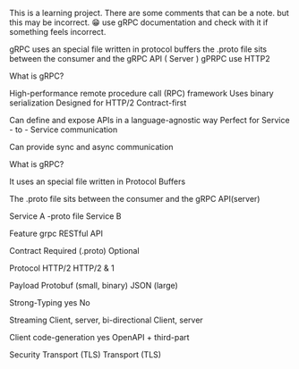 ﻿This is a learning project.
There are some comments that can be a note. but this may be incorrect. 😁 
use gRPC documentation and check with it if something feels incorrect.

gRPC uses an special file written in protocol buffers
the .proto file sits between the consumer and the gRPC API ( Server )
gPRPC use HTTP2

What is gRPC?

 High-performance remote procedure call (RPC) framework
 Uses binary serialization
 Designed for HTTP/2
 Contract-first

 Can define and expose APIs in a language-agnostic way
 Perfect for Service - to - Service communication

 Can provide sync and async communication


What is gRPC?

 It uses an special file written in Protocol Buffers

 The .proto file sits between the consumer and the gRPC API(server)

Service A -proto file Service B


Feature						grpc								RESTful API
		
Contract					Required (.proto)					Optional
		
Protocol					HTTP/2								HTTP/2 & 1
		
Payload						Protobuf (small, binary)			JSON (large)
		
Strong-Typing				yes									No
		
Streaming					Client, server, bi-directional		Client, server
		
Client code-generation		yes									OpenAPI + third-part
		
Security					Transport (TLS)						Transport (TLS)

